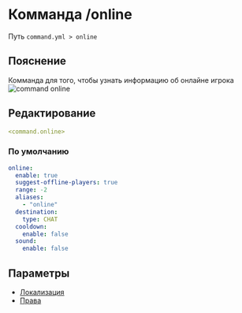 # Комманда /online
Путь `command.yml > online`

## Пояснение
Комманда для того, чтобы узнать информацию об онлайне игрока
![command online](/commandonline.png)

## Редактирование
```yaml
<command.online>
```

### По умолчанию
```yaml
online:
  enable: true
  suggest-offline-players: true
  range: -2
  aliases:
    - "online"
  destination:
    type: CHAT
  cooldown:
    enable: false
  sound:
    enable: false
```

## Параметры

- [Локализация](/docs/localizations/ru_ru/command/online/)
- [Права](/docs/permission/command/online/)

<!--@include: @/parts/enable.md-->
<!--@include: @/parts/suggestOfflinePlayers.md-->
<!--@include: @/parts/range.md-->
<!--@include: @/parts/aliases.md-->
<!--@include: @/parts/destination.md-->
<!--@include: @/parts/cooldown.md-->
<!--@include: @/parts/sound.md-->